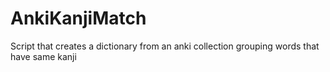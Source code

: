 # AnkiKanjiMatch
Script that creates a dictionary from an anki collection grouping words that have same kanji
